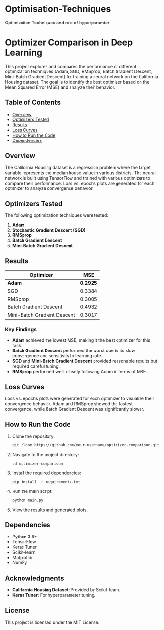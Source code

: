 # Optimisation-Techniques
Optimization Techniques and role of hyperparamter

# Optimizer Comparison in Deep Learning

This project explores and compares the performance of different optimization techniques (Adam, SGD, RMSprop, Batch Gradient Descent, Mini-Batch Gradient Descent) for training a neural network on the California Housing dataset. The goal is to identify the best optimizer based on the Mean Squared Error (MSE) and analyze their behavior.

## Table of Contents
- [Overview](#overview)
- [Optimizers Tested](#optimizers-tested)
- [Results](#results)
- [Loss Curves](#loss-curves)
- [How to Run the Code](#how-to-run-the-code)
- [Dependencies](#dependencies)

## Overview
The California Housing dataset is a regression problem where the target variable represents the median house value in various districts. The neural network is built using TensorFlow and trained with various optimizers to compare their performance. Loss vs. epochs plots are generated for each optimizer to analyze convergence behavior.

## Optimizers Tested
The following optimization techniques were tested:
1. **Adam**
2. **Stochastic Gradient Descent (SGD)**
3. **RMSprop**
4. **Batch Gradient Descent**
5. **Mini-Batch Gradient Descent**

## Results
| **Optimizer**            | **MSE**              |
|---------------------------|----------------------|
| **Adam**                 | **0.2925**           |
| SGD                      | 0.3384               |
| RMSprop                  | 0.3005               |
| Batch Gradient Descent   | 0.4932               |
| Mini-Batch Gradient Descent | 0.3017            |

### Key Findings
- **Adam** achieved the lowest MSE, making it the best optimizer for this task.
- **Batch Gradient Descent** performed the worst due to its slow convergence and sensitivity to learning rate.
- **SGD** and **Mini-Batch Gradient Descent** provided reasonable results but required careful tuning.
- **RMSprop** performed well, closely following Adam in terms of MSE.

## Loss Curves
Loss vs. epochs plots were generated for each optimizer to visualize their convergence behavior. Adam and RMSprop showed the fastest convergence, while Batch Gradient Descent was significantly slower.

## How to Run the Code
1. Clone the repository:
   ```bash
   git clone https://github.com/your-username/optimizer-comparison.git
   ```
2. Navigate to the project directory:
   ```bash
   cd optimizer-comparison
   ```
3. Install the required dependencies:
   ```bash
   pip install -r requirements.txt
   ```
4. Run the main script:
   ```bash
   python main.py
   ```
5. View the results and generated plots.

## Dependencies
- Python 3.8+
- TensorFlow
- Keras Tuner
- Scikit-learn
- Matplotlib
- NumPy

## Acknowledgments
- **California Housing Dataset**: Provided by Scikit-learn.
- **Keras Tuner**: For hyperparameter tuning.

## License
This project is licensed under the MIT License.
